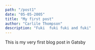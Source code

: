 ```yaml
---
path: "/post1"
date: "05-05-2005"
title: "My first post"
author: "Carlile Thompson"
description: "Fuki  fuki fuki and fuki"
---
```


This is my very first blog post in Gatsby

